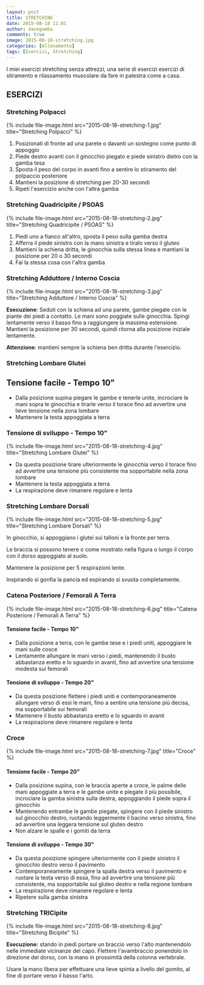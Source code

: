 ```yaml
---
layout: post
title: STRETCHING
date: 2015-08-18 11:01
author: davegamba
comments: true
image: 2015-08-18-stretching.jpg
categories: [Allenamento]
tags: [Esercizi, Stretching]
---
```


I miei esercizi stretching senza attrezzi, una serie di esercizi esercizi di stiramento e rilassamento muscolare da fare in palestra come a casa.

## ESERCIZI

### Stretching Polpacci

{% include file-image.html src="2015-08-18-stretching-1.jpg" title="Stretching Polpacci" %}

1.  Posizionati di fronte ad una parete o davanti un sostegno come punto di appoggio
2.  Piede destro avanti con il ginocchio piegato e piede sinistro dietro con la gamba tesa
3.  Sposta il peso del corpo in avanti fino a sentire lo stiramento del polpaccio posteriore
4.  Mantieni la posizione di stretching per 20-30 secondi
5.  Ripeti l'esercizio anche con l'altra gamba

### Stretching Quadricipite / PSOAS

{% include file-image.html src="2015-08-18-stretching-2.jpg" title="Stretching Quadricipite / PSOAS" %}

1.  Piedi uno a fianco all'altro, sposta il peso sulla gamba destra
2.  Afferra il piede sinistro con la mano sinistra e tiralo verso il gluteo
3.  Mantieni la schiena dritta, le ginocchia sulla stessa linea e mantiani la posizione per 20 o 30 secondi
4.  Fai la stessa cosa con l'altra gamba

### Stretching Adduttore / Interno Coscia

{% include file-image.html src="2015-08-18-stretching-3.jpg" title="Stretching Adduttore / Interno Coscia" %}

**Esecuzione**: Seduti con la schiena ad una parete, gambe piegate con le piante dei piedi a contatto. Le mani sono poggiate sulle ginocchia. Spingi lentamente verso il basso fino a raggiungere la massima estensione. Mantieni la posizione per 30 secondi, quindi ritorna alla posizione iniziale lentamente.

**Attenzione**: mantieni sempre la schiena ben dritta durante l'esercizio.

### Stretching Lombare Glutei

Tensione facile - Tempo 10"
---------------------------

*   Dalla posizione supina piegare le gambe e tenerle unite, incrociare le mani sopra le ginocchia e tirarle verso il torace fino ad avvertire una lieve tensione nella zona lombare
*   Mantenere la testa appoggiata a terra

### Tensione di sviluppo - Tempo 10"

{% include file-image.html src="2015-08-18-stretching-4.jpg" title="Stretching Lombare Glutei" %}

*   Da questa posizione tirare ulteriormente le ginocchia verso il torace fino ad avvertire una tensione più consistente ma sopportabile nella zona lombare
*   Mantenere la testa appoggiata a terra
*   La respirazione deve rimanere regolare e lenta

### Stretching Lombare Dorsali

{% include file-image.html src="2015-08-18-stretching-5.jpg" title="Stretching Lombare Dorsali" %}

In ginocchio, si appoggiano i glutei sui talloni e la fronte per terra.

Le braccia si possono tenere o come mostrato nella figura o lungo il corpo con il dorso appoggiato al suolo.

Mantenere la posizione per 5 respirazioni lente.

Inspirando si gonfia la pancia ed espirando si svuota completamente.

### Catena Posteriore / Femorali A Terra

{% include file-image.html src="2015-08-18-stretching-6.jpg" title="Catena Posteriore / Femorali A Terra" %}

#### Tensione facile - Tempo 10"

*   Dalla posizione a terra, con le gambe tese e i piedi uniti, appoggiare le mani sulle cosce
*   Lentamente allungare le mani verso i piedi, mantenendo il busto abbastanza eretto e lo sguardo in avanti, fino ad avvertire una tensione modesta sui femorali

#### Tensione di sviluppo - Tempo 20"

*   Da questa posizione flettere i piedi uniti e contemporaneamente allungare verso di essi le mani, fino a sentire una tensione più decisa, ma sopportabile sui femorali
*   Mantenere il busto abbastanza eretto e lo sguardo in avanti
*   La respirazione deve rimanere regolare e lenta

### Croce

{% include file-image.html src="2015-08-18-stretching-7.jpg" title="Croce" %}

#### Tensione facile - Tempo 20"

*   Dalla posizione supina, con le braccia aperte a croce, le palme delle mani appoggiate a terra e le gambe unite e piegate il più possibile, incrociare la gamba sinistra sulla destra, appoggiando il piede sopra il ginocchio
*   Mantenendo entrambe le gambe piegate, spingere con il piede sinistro sul ginocchio destro, ruotando leggermente il bacino verso sinistra, fino ad avvertire una leggera tensione sul gluteo destro
*   Non alzare le spalle e i gomiti da terra

#### Tensione di sviluppo - Tempo 30"

*   Da questa posizione spingere ulteriormente con il piede sinistro il ginocchio destro verso il pavimento
*   Contemporaneamente spingere la spalla destra verso il pavimento e ruotare la testa verso di essa, fino ad avvertire una tensione più consistente, ma sopportabile sul gluteo destro e nella regione lombare
*   La respirazione deve rimanere regolare e lenta
*   Ripetere sulla gamba sinistra

### Stretching TRICipite

{% include file-image.html src="2015-08-18-stretching-8.jpg" title="Stretching Bicipite" %}

**Esecuzione:** stando in piedi portare un braccio verso l'alto mantenendolo nelle immediate vicinanze del capo. Flettere l'avambraccio ponendolo in direzione del dorso, con la mano in prossimità della colonna vertebrale.

Usare la mano libera per effettuare una lieve spinta a livello del gomito, al fine di portare verso il basso l'arto.